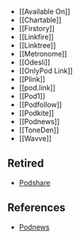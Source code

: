 * [[Available On]]
* [[Chartable]]
* [[Firstory]]
* [[Linkfire]]
* [[Linktree]]
* [[Metronome]]
* [[Odesli]]
* [[OnlyPod Link]]
* [[Plink]]
* [[pod.link]]
* [[Pod1]]
* [[Podfollow]]
* [[Podkite]]
* [[Podnews]]
* [[ToneDen]]
* [[Wavve]]

## Retired
* [Podshare](https://podshare.io/)

## References
* [Podnews](https://podnews.net/article/universal-links)
